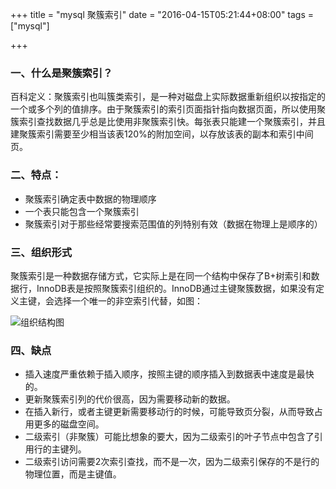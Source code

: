 +++
title = "mysql 聚簇索引"
date = "2016-04-15T05:21:44+08:00"
tags = ["mysql"]

+++


### 一、什么是聚簇索引？

百科定义：聚簇索引也叫簇类索引，是一种对磁盘上实际数据重新组织以按指定的一个或多个列的值排序。由于聚簇索引的索引页面指针指向数据页面，所以使用聚簇索引查找数据几乎总是比使用非聚簇索引快。每张表只能建一个聚簇索引，并且建聚簇索引需要至少相当该表120%的附加空间，以存放该表的副本和索引中间页。

### 二、特点：

* 聚簇索引确定表中数据的物理顺序
* 一个表只能包含一个聚簇索引
* 聚簇索引对于那些经常要搜索范围值的列特别有效（数据在物理上是顺序的）

### 三、组织形式

聚簇索引是一种数据存储方式，它实际上是在同一个结构中保存了B+树索引和数据行，InnoDB表是按照聚簇索引组织的。InnoDB通过主键聚簇数据，如果没有定义主键，会选择一个唯一的非空索引代替，如图：

![组织结构图](http://ww3.sinaimg.cn/large/68faff51jw1f2w8ellxmjj20jc0gnwfg.jpg)

### 四、缺点
* 插入速度严重依赖于插入顺序，按照主键的顺序插入到数据表中速度是最快的。
* 更新聚簇索引列的代价很高，因为需要移动新的数据。
* 在插入新行，或者主键更新需要移动行的时候，可能导致页分裂，从而导致占用更多的磁盘空间。
* 二级索引（非聚簇）可能比想象的要大，因为二级索引的叶子节点中包含了引用行的主键列。
* 二级索引访问需要2次索引查找，而不是一次，因为二级索引保存的不是行的物理位置，而是主键值。

